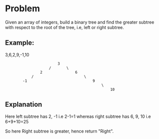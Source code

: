 # Problem

Given an array of integers, build a binary tree and find the greater subtree with respect to the root of the tree, i.e, left or right subtree.

## Example: 	
3,6,2,9,-1,10 
```
						3
					/		\
				2				6
			/		  				\
		-1  							9
					 						\
					 							10
```

## Explanation
Here left subtree has 2, -1 i.e 2-1=1
whereas right subtree has 6, 9, 10 i.e 6+9+10=25

So here Right subtree is greater, hence return "Right".